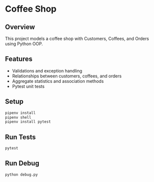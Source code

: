 # Coffee Shop 

## Overview
This project models a coffee shop with Customers, Coffees, and Orders using Python OOP.

## Features
- Validations and exception handling
- Relationships between customers, coffees, and orders
- Aggregate statistics and association methods
- Pytest unit tests

## Setup
```bash
pipenv install
pipenv shell
pipenv install pytest
```

## Run Tests
```bash
pytest
```

## Run Debug
```bash
python debug.py
```